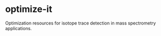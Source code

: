 optimize-it
===========

Optimization resources for isotope trace detection in mass spectrometry applications. 
